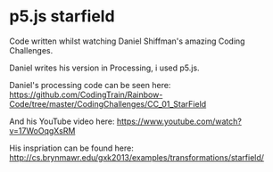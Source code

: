 # p5.js starfield

Code written whilst watching Daniel Shiffman's amazing Coding Challenges.

Daniel writes his version in Processing, i used p5.js.

Daniel's processing code can be seen here: https://github.com/CodingTrain/Rainbow-Code/tree/master/CodingChallenges/CC_01_StarField

And his YouTube video here: https://www.youtube.com/watch?v=17WoOqgXsRM

His inspriation can be found here: http://cs.brynmawr.edu/gxk2013/examples/transformations/starfield/
